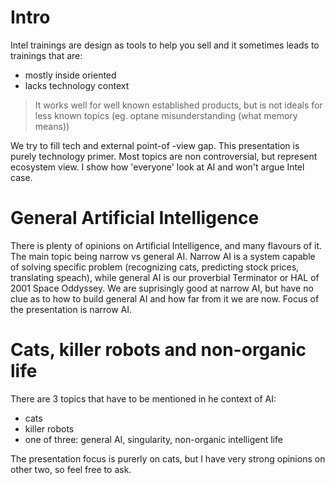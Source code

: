 # Intro
Intel trainings are design as tools to help you sell and it sometimes leads to trainings that are:
- mostly inside oriented  
- lacks technology context  

>It works well for well known established products, but is not ideals for less known topics (eg. optane misunderstanding (what memory means))

We try to fill tech and external point-of -view gap.
This presentation is purely technology primer. Most topics are non controversial, but represent ecosystem view. I show how 'everyone' look at AI and won't argue Intel case.

# General Artificial Intelligence
There is plenty of opinions on Artificial Intelligence, and many flavours of it. The main topic being narrow vs general AI.
Narrow AI is a system capable of solving specific problem (recognizing cats, predicting stock prices, translating speach), while general AI is our proverbial Terminator or HAL of 2001 Space Oddyssey. 
We are suprisingly good at narrow AI, but have no clue as to how to build general AI and how far from it we are now.
Focus of the presentation is narrow AI.

# Cats, killer robots and non-organic life 
There are 3 topics that have to be mentioned in he context of AI:
- cats
- killer robots
- one of three: general AI, singularity, non-organic intelligent life

The presentation focus is  purerly on cats, but I have very strong opinions on other two, so feel free to ask.